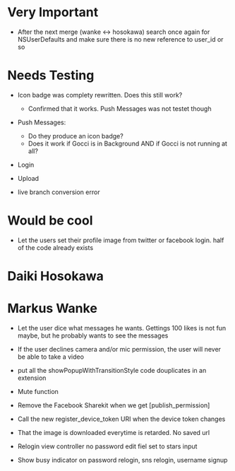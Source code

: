 



Very Important
==============

- After the next merge (wanke <-> hosokawa) search once again for NSUserDefaults and make sure there is no new reference to user_id or so

Needs Testing
=============

- Icon badge was complety rewritten. Does this still work?
    - Confirmed that it works. Push Messages was not testet though

- Push Messages:
    - Do they produce an icon badge?
    - Does it work if Gocci is in Background AND if Gocci is not running at all?

- Login

- Upload

- live branch conversion error


Would be cool
=============

- Let the users set their profile image from twitter or facebook login. half of the code already exists

Daiki Hosokawa
==============



Markus Wanke
============

- Let the user dice what messages he wants. Gettings 100 likes is not fun maybe, but he probably wants to see the messages

- If the user declines camera and/or mic permission, the user will never be able to take a video

- put all the showPopupWithTransitionStyle code douplicates in an extension

- Mute function

- Remove the Facebook Sharekit when we get [publish_permission]

- Call the new register_device_token URI when the device token changes

- That the image is downloaded everytime is retarded. No saved url

- Relogin view controller no password edit fiel set to stars input

- Show busy indicator on password relogin, sns relogin, username signup










